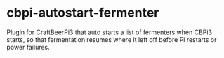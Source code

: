 # cbpi-autostart-fermenter
Plugin for CraftBeerPi3 that auto starts a list of fermenters when CBPi3 starts, so that fermentation resumes where it left off before Pi restarts or power failures.
